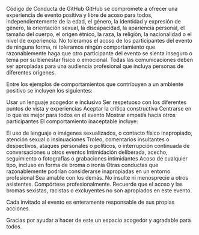Código de Conducta de GitHub
GitHub se compromete a ofrecer una experiencia de evento positiva y libre de acoso para todos, independientemente de la edad, el género, la identidad y expresión de género, la orientación sexual, la discapacidad, la apariencia personal, el tamaño del cuerpo, el origen étnico, la raza, la religión, la nacionalidad o el nivel de experiencia. No toleramos el acoso de los participantes del evento de ninguna forma, ni toleramos ningún comportamiento que razonablemente haga que otro participante del evento se sienta inseguro o tema por su bienestar físico o emocional. Todas las comunicaciones deben ser apropiadas para una audiencia profesional que incluya personas de diferentes orígenes.

Entre los ejemplos de comportamientos que contribuyen a un ambiente positivo se incluyen los siguientes:

Usar un lenguaje acogedor e inclusivo
Ser respetuoso con los diferentes puntos de vista y experiencias
Aceptar la crítica constructiva
Centrarse en lo que es mejor para todos en el evento
Mostrar empatía hacia otros participantes
El comportamiento inaceptable incluye:

El uso de lenguaje o imágenes sexualizados, o contacto físico inapropiado, atención sexual o insinuaciones
Troleo, comentarios insultantes o despectivos, ataques personales o políticos, o interrupción continuada de conversaciones u otros eventos
Intimidación deliberada, acecho, seguimiento o fotografías o grabaciones intimidantes
Acoso de cualquier tipo, incluso en forma de broma o ironía
Otras conductas que razonablemente podrían considerarse inapropiadas en un entorno profesional
Sea amable con los demás. No insulte ni menosprecie a otros asistentes. Compórtese profesionalmente. Recuerde que el acoso y las bromas sexistas, racistas o excluyentes no son apropiados en este evento.

Cada invitado al evento es enteramente responsable de sus propias acciones.

Gracias por ayudar a hacer de este un espacio acogedor y agradable para todos.
